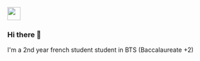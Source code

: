 
<a href="https://www.linkedin.com/in/marcel-lhote-a83702203"><img height="30" src="https://github.com/LhoMars/LhoMars/blob/main/icon/linkedin.png?raw=true"></a>
### Hi there 👋
I'm a 2nd year french student student in BTS (Baccalaureate +2)


<!--
Here are some ideas to get you started:

- 🔭 I’m currently working on ...
- 🌱 I’m currently learning ...
- 👯 I’m looking to collaborate on ...
- 🤔 I’m looking for help with ...
- 💬 Ask me about ...
- 📫 How to reach me: ...
- 😄 Pronouns: ...
- ⚡ Fun fact: ...
-->
